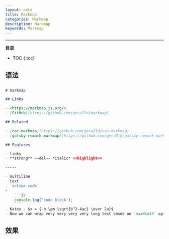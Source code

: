 ```yaml
---
layout: note
title: Markmap
categories: Markmap
description: Markmap
keywords: Markmap
---
```


-----

**目录**

* TOC
{:toc}

## 语法

```markdown

# markmap

## Links

- <https://markmap.js.org/>
- [GitHub](https://github.com/gera2ld/markmap)

## Related

- [coc-markmap](https://github.com/gera2ld/coc-markmap)
- [gatsby-remark-markmap](https://github.com/gera2ld/gatsby-remark-markmap)

## Features

- links
- **strong** ~~del~~ *italic* ==highlight==

-----

- multiline
  text
- `inline code`
-
    ```js
    console.log('code block');
    ```
- Katex - $x = {-b \pm \sqrt{b^2-4ac} \over 2a}$
- Now we can wrap very very very very long text based on `maxWidth` option

```

## 效果

<html>
<head>
<meta charset="UTF-8">
<meta name="viewport" content="width=device-width, initial-scale=1.0">
<meta http-equiv="X-UA-Compatible" content="ie=edge">
<title>Markmap</title>
<style>
* {
  margin: 0;
  padding: 0;
}
#mindmap {
  display: block;
  width: 100vw;
  height: 100vh;
}
</style>
<link rel="stylesheet" href="https://cdn.jsdelivr.net/npm/prismjs@1.25.0/themes/prism.css"><link rel="stylesheet" href="https://cdn.jsdelivr.net/npm/katex@0.12.0/dist/katex.min.css">
</head>
<body>
<svg id="mindmap"></svg>
<script src="https://cdn.jsdelivr.net/npm/d3@6.7.0"></script><script src="https://cdn.jsdelivr.net/npm/markmap-view@0.13.2"></script><script>(r=>{window.WebFontConfig={custom:{families:["KaTeX_AMS","KaTeX_Caligraphic:n4,n7","KaTeX_Fraktur:n4,n7","KaTeX_Main:n4,n7,i4,i7","KaTeX_Math:i4,i7","KaTeX_Script","KaTeX_SansSerif:n4,n7,i4","KaTeX_Size1","KaTeX_Size2","KaTeX_Size3","KaTeX_Size4","KaTeX_Typewriter"]},active:()=>{r().refreshHook.call()}}})(()=>window.markmap)</script><script src="https://cdn.jsdelivr.net/npm/webfontloader@1.6.28/webfontloader.js" defer></script><script>((w,x,k,M)=>{const _=w();window.mm=_.Markmap.create("svg#mindmap",x==null?void 0:x(_,M),k)})(()=>window.markmap,(e,t)=>e.deriveOptions(t),{"type":"heading","depth":1,"payload":{"lines":[0,1]},"content":"markmap","children":[{"type":"heading","depth":2,"payload":{"lines":[2,3]},"content":"Links","children":[{"type":"list_item","depth":4,"payload":{"lines":[4,5]},"content":"<a href=\"https://markmap.js.org/\">https://markmap.js.org/</a>"},{"type":"list_item","depth":4,"payload":{"lines":[5,6]},"content":"<a href=\"https://github.com/gera2ld/markmap\">GitHub</a>"}]},{"type":"heading","depth":2,"payload":{"lines":[7,8]},"content":"Related","children":[{"type":"list_item","depth":4,"payload":{"lines":[9,10]},"content":"<a href=\"https://github.com/gera2ld/coc-markmap\">coc-markmap</a>"},{"type":"list_item","depth":4,"payload":{"lines":[10,11]},"content":"<a href=\"https://github.com/gera2ld/gatsby-remark-markmap\">gatsby-remark-markmap</a>"}]},{"type":"heading","depth":2,"payload":{"lines":[12,13]},"content":"Features","children":[{"type":"bullet_list","depth":3,"payload":{"lines":[14,17]},"content":"","children":[{"type":"list_item","depth":4,"payload":{"lines":[14,15]},"content":"links"},{"type":"list_item","depth":4,"payload":{"lines":[15,16]},"content":"<strong>strong</strong> <del>del</del> <em>italic</em> <mark>highlight</mark>"}]},{"type":"bullet_list","depth":3,"payload":{"lines":[19,28]},"content":"","children":[{"type":"list_item","depth":4,"payload":{"lines":[19,21]},"content":"multiline<br>\ntext"},{"type":"list_item","depth":4,"payload":{"lines":[21,22]},"content":"<code>inline code</code>"},{"type":"list_item","depth":4,"payload":{"lines":[22,26]},"content":"<pre class=\"language-js\"><code class=\"language-js\">console<span class=\"token punctuation\">.</span><span class=\"token function\">log</span><span class=\"token punctuation\">(</span><span class=\"token string\">'code block'</span><span class=\"token punctuation\">)</span><span class=\"token punctuation\">;</span>\n</code></pre>\n"},{"type":"list_item","depth":4,"payload":{"lines":[26,27]},"content":"Katex - <span class=\"katex\"><span class=\"katex-mathml\"><math xmlns=\"http://www.w3.org/1998/Math/MathML\"><semantics><mrow><mi>x</mi><mo>=</mo><mfrac><mrow><mo>−</mo><mi>b</mi><mo>±</mo><msqrt><mrow><msup><mi>b</mi><mn>2</mn></msup><mo>−</mo><mn>4</mn><mi>a</mi><mi>c</mi></mrow></msqrt></mrow><mrow><mn>2</mn><mi>a</mi></mrow></mfrac></mrow><annotation encoding=\"application/x-tex\">x = {-b \\pm \\sqrt{b^2-4ac} \\over 2a}</annotation></semantics></math></span><span class=\"katex-html\" aria-hidden=\"true\"><span class=\"base\"><span class=\"strut\" style=\"height:0.4306em;\"></span><span class=\"mord mathnormal\">x</span><span class=\"mspace\" style=\"margin-right:0.2778em;\"></span><span class=\"mrel\">=</span><span class=\"mspace\" style=\"margin-right:0.2778em;\"></span></span><span class=\"base\"><span class=\"strut\" style=\"height:1.3845em;vertical-align:-0.345em;\"></span><span class=\"mord\"><span class=\"mord\"><span class=\"mopen nulldelimiter\"></span><span class=\"mfrac\"><span class=\"vlist-t vlist-t2\"><span class=\"vlist-r\"><span class=\"vlist\" style=\"height:1.0395em;\"><span style=\"top:-2.655em;\"><span class=\"pstrut\" style=\"height:3em;\"></span><span class=\"sizing reset-size6 size3 mtight\"><span class=\"mord mtight\"><span class=\"mord mtight\">2</span><span class=\"mord mathnormal mtight\">a</span></span></span></span><span style=\"top:-3.23em;\"><span class=\"pstrut\" style=\"height:3em;\"></span><span class=\"frac-line\" style=\"border-bottom-width:0.04em;\"></span></span><span style=\"top:-3.394em;\"><span class=\"pstrut\" style=\"height:3em;\"></span><span class=\"sizing reset-size6 size3 mtight\"><span class=\"mord mtight\"><span class=\"mord mtight\">−</span><span class=\"mord mathnormal mtight\">b</span><span class=\"mbin mtight\">±</span><span class=\"mord sqrt mtight\"><span class=\"vlist-t vlist-t2\"><span class=\"vlist-r\"><span class=\"vlist\" style=\"height:0.9221em;\"><span class=\"svg-align\" style=\"top:-3em;\"><span class=\"pstrut\" style=\"height:3em;\"></span><span class=\"mord mtight\" style=\"padding-left:0.833em;\"><span class=\"mord mtight\"><span class=\"mord mathnormal mtight\">b</span><span class=\"msupsub\"><span class=\"vlist-t\"><span class=\"vlist-r\"><span class=\"vlist\" style=\"height:0.7463em;\"><span style=\"top:-2.786em;margin-right:0.0714em;\"><span class=\"pstrut\" style=\"height:2.5em;\"></span><span class=\"sizing reset-size3 size1 mtight\"><span class=\"mord mtight\">2</span></span></span></span></span></span></span></span><span class=\"mbin mtight\">−</span><span class=\"mord mtight\">4</span><span class=\"mord mathnormal mtight\">a</span><span class=\"mord mathnormal mtight\">c</span></span></span><span style=\"top:-2.8821em;\"><span class=\"pstrut\" style=\"height:3em;\"></span><span class=\"hide-tail mtight\" style=\"min-width:0.853em;height:1.08em;\"><svg xmlns=\"http://www.w3.org/2000/svg\" width='400em' height='1.08em' viewBox='0 0 400000 1080' preserveAspectRatio='xMinYMin slice'><path d='M95,702\nc-2.7,0,-7.17,-2.7,-13.5,-8c-5.8,-5.3,-9.5,-10,-9.5,-14\nc0,-2,0.3,-3.3,1,-4c1.3,-2.7,23.83,-20.7,67.5,-54\nc44.2,-33.3,65.8,-50.3,66.5,-51c1.3,-1.3,3,-2,5,-2c4.7,0,8.7,3.3,12,10\ns173,378,173,378c0.7,0,35.3,-71,104,-213c68.7,-142,137.5,-285,206.5,-429\nc69,-144,104.5,-217.7,106.5,-221\nl0 -0\nc5.3,-9.3,12,-14,20,-14\nH400000v40H845.2724\ns-225.272,467,-225.272,467s-235,486,-235,486c-2.7,4.7,-9,7,-19,7\nc-6,0,-10,-1,-12,-3s-194,-422,-194,-422s-65,47,-65,47z\nM834 80h400000v40h-400000z'/></svg></span></span></span><span class=\"vlist-s\">​</span></span><span class=\"vlist-r\"><span class=\"vlist\" style=\"height:0.1179em;\"><span></span></span></span></span></span></span></span></span></span><span class=\"vlist-s\">​</span></span><span class=\"vlist-r\"><span class=\"vlist\" style=\"height:0.345em;\"><span></span></span></span></span></span><span class=\"mclose nulldelimiter\"></span></span></span></span></span></span>"},{"type":"list_item","depth":4,"payload":{"lines":[27,28]},"content":"Now we can wrap very very very very long text based on <code>maxWidth</code> option"}]}]}]},null)</script>
</body>
</html>

## 试试

[markmap try it out](https://markmap.js.org/repl)